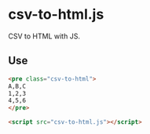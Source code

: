 # csv-to-html.js
CSV to HTML with JS.

## Use

```html
<pre class="csv-to-html">
A,B,C
1,2,3
4,5,6
</pre>

<script src="csv-to-html.js"></script>
```
